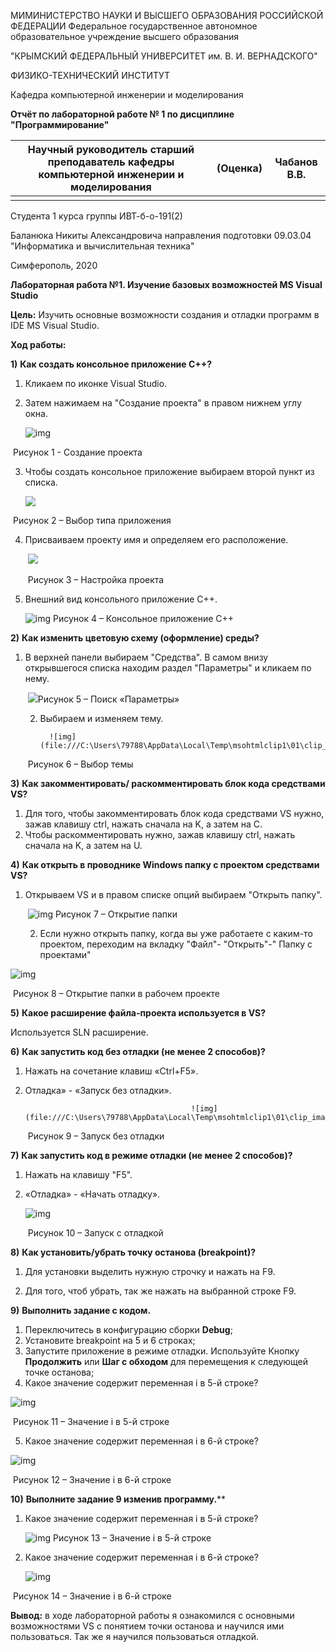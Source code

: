 МИМИНИСТЕРСТВО НАУКИ И ВЫСШЕГО ОБРАЗОВАНИЯ РОССИЙСКОЙ ФЕДЕРАЦИИ Федеральное государственное автономное образовательное учреждение высшего образования

"КРЫМСКИЙ ФЕДЕРАЛЬНЫЙ УНИВЕРСИТЕТ им. В. И. ВЕРНАДСКОГО"

ФИЗИКО-ТЕХНИЧЕСКИЙ ИНСТИТУТ

Кафедра компьютерной инженерии и моделирования

 

**Отчёт по лабораторной работе № 1 по дисциплине "Программирование"**

| **Научный руководитель старший   преподаватель кафедры компьютерной инженерии и моделирования** | **(Оценка)** | **Чабанов В.В.** |
| ------------------------------------------------------------ | ------------ | ---------------- |
|                                                              |              |                  |

Студента 1 курса группы ИВТ-б-о-191(2)

Баланюка Никиты Александровича
направления подготовки 09.03.04 "Информатика и вычислительная техника"​

Симферополь, 2020



**Лабораторная работа №1. Изучение базовых возможностей MS Visual Studio**

**Цель:** Изучить основные возможности создания и отладки программ в IDE MS Visual Studio. 

**Ход работы:**

**1)**  **Как создать консольное приложение С++?**

1. Кликаем по иконке Visual Studio.

2. Затем нажимаем на "Создание проекта" в правом нижнем углу окна.

   ![img](file:///C:\Users\79788\AppData\Local\Temp\msohtmlclip1\01\clip_image002.jpg)

​                                                                 Рисунок 1 - Создание проекта

3. Чтобы создать консольное приложение выбираем второй пункт из списка.

     ![	](file:///C:\Users\79788\AppData\Local\Temp\msohtmlclip1\01\clip_image004.jpg)

​												Рисунок 2 – Выбор типа приложения

4. Присваиваем проекту имя и определяем его расположение.

   ​		   ![				](file:///C:\Users\79788\AppData\Local\Temp\msohtmlclip1\01\clip_image006.jpg)

   ​											Рисунок 3 – Настройка проекта

5. Внешний вид консольного приложение С++.

    ![img](file:///C:\Users\79788\AppData\Local\Temp\msohtmlclip1\01\clip_image008.jpg)
    									Рисунок 4 – Консольное приложение С++

**2)**  **Как изменить цветовую схему (оформление) среды?**

1. В верхней панели выбираем "Средства". В самом внизу открывшегося списка находим раздел "Параметры" и кликаем по нему. 

   ​									  ![](file:///C:\Users\79788\AppData\Local\Temp\msohtmlclip1\01\clip_image010.jpg)
   ​													 Рисунок 5 – Поиск «Параметры»

   2. Выбираем и изменяем тему.

         	![img](file:///C:\Users\79788\AppData\Local\Temp\msohtmlclip1\01\clip_image012.jpg)

   ​														Рисунок 6 – Выбор темы

**3)**  **Как закомментировать/ раскомментировать блок кода средствами VS?**

1. Для того, чтобы закомментировать блок кода средствами VS нужно, зажав клавишу ctrl, нажать сначала на K, а затем на С.
2. Чтобы раскомментировать нужно, зажав клавишу ctrl, нажать сначала на K, а затем на U.

**4)**  **Как открыть в проводнике Windows папку с проектом средствами VS?**

1. Открываем VS и в правом списке опций выбираем "Открыть папку".

   ​						 ![img](file:///C:\Users\79788\AppData\Local\Temp\msohtmlclip1\01\clip_image014.jpg)
    													Рисунок 7 – Открытие папки

   2. Если нужно открыть папку, когда вы уже работаете с каким-то проектом, переходим на вкладку "Файл"- "Открыть"-" Папку с проектами"

![img](file:///C:\Users\79788\AppData\Local\Temp\msohtmlclip1\01\clip_image016.jpg)

​												Рисунок 8 – Открытие папки в рабочем проекте

**5)**  **Какое расширение файла-проекта используется в VS?**

Используется SLN расширение.

**6)**  **Как запустить код без отладки (не менее 2 способов)?**

1. Нажать на сочетание клавиш «Ctrl+F5».

2. Отладка» - «Запуск без отладки».

      										![img](file:///C:\Users\79788\AppData\Local\Temp\msohtmlclip1\01\clip_image018.jpg)

   ​													Рисунок 9 – Запуск без отладки

**7)**  **Как запустить код в режиме отладки (не менее 2 способов)?**

1. Нажать на клавишу "F5".

2. «Отладка» - «Начать отладку».

   ![img](file:///C:\Users\79788\AppData\Local\Temp\msohtmlclip1\01\clip_image020.jpg)

   ​														Рисунок 10 – Запуск с отладкой

**8)**  **Как установить/убрать точку останова (breakpoint)?**

1. Для установки выделить нужную строчку и нажать на F9.

2. Для того, чтоб убрать, так же нажать на выбранной строке F9.

**9)**  **Выполнить задание с кодом.**

1. Переключитесь в конфигурацию сборки **Debug**;
2. Установите breakpoint на 5 и 6 строках;
3. Запустите приложение в режиме отладки.     Используйте Кнопку **Продолжить** или **Шаг с обходом** для перемещения к следующей     точке останова;
4. Какое значение содержит переменная i в 5-й строке?

![img](file:///C:\Users\79788\AppData\Local\Temp\msohtmlclip1\01\clip_image022.jpg)

​																Рисунок 11 – Значение i в 5-й строке

5. Какое     значение содержит переменная i в 6-й     строке?

![img](file:///C:\Users\79788\AppData\Local\Temp\msohtmlclip1\01\clip_image024.jpg)

​																Рисунок 12 – Значение i в 6-й строке

**10)**  **Выполните задание 9 изменив программу.****

1. Какое значение содержит переменная i в 5-й строке?

   ![img](file:///C:\Users\79788\AppData\Local\Temp\msohtmlclip1\01\clip_image026.jpg)														Рисунок 13 – Значение i в 5-й строке

2. Какое значение содержит переменная i в 6-й строке?

   ![img](file:///C:\Users\79788\AppData\Local\Temp\msohtmlclip1\01\clip_image028.jpg)

​																Рисунок 14 – Значение i в 6-й строке

**Вывод:** в ходе лабораторной работы я ознакомился с основными возможностями VS c понятием точки останова и научился ими пользоваться. Так же я научился пользоваться отладкой.